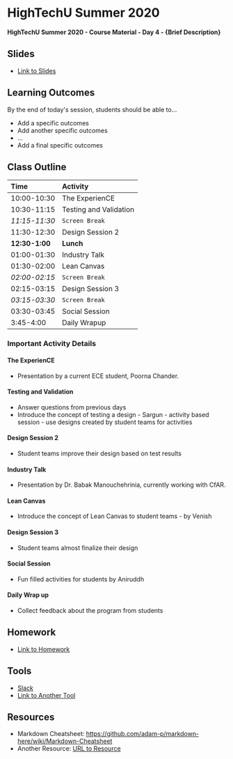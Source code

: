 # HighTechU Summer 2020

**HighTechU Summer 2020 - Course Material - Day 4 - {Brief Description}**

## Slides

* [Link to Slides](Link)

## Learning Outcomes
By the end of today's session, students should be able to...
* Add a specific outcomes
* Add another specific outcomes
* ...
* Add a final specific outcomes

## Class Outline

|Time|Activity|
|:---|:---|
|10:00-10:30|The ExperienCE|
|10:30-11:15|Testing and Validation|
|*11:15-11:30*| `Screen Break`|
|11:30-12:30| Design Session 2|
|**12:30-1:00**|**Lunch**|
|01:00-01:30|Industry Talk|
|01:30-02:00| Lean Canvas|
|*02:00-02:15*| `Screen Break`|
|02:15-03:15| Design Session 3|
|*03:15-03:30*| `Screen Break`|
|03:30-03:45| Social Session|
|3:45-4:00|Daily Wrapup|

### Important Activity Details

#### The ExperienCE
* Presentation by a current ECE student, Poorna Chander. 

#### Testing and Validation
* Answer questions from previous days
* Introduce the concept of testing a design - Sargun - activity based session - use designs created by student teams for activities

#### Design Session 2
* Student teams improve their design based on test results 

#### Industry Talk
* Presentation by Dr. Babak Manouchehrinia, currently working with CfAR.

#### Lean Canvas
* Introduce the concept of Lean Canvas to student teams - by Venish

#### Design Session 3
* Student teams almost finalize their design

#### Social Session
* Fun filled activities for students by Aniruddh

#### Daily Wrap up
* Collect feedback about the program from students


## Homework

* [Link to Homework](Link)

## Tools

* [Slack](https://slack.com/)
* [Link to Another Tool](Link)

## Resources

* Markdown Cheatsheet: https://github.com/adam-p/markdown-here/wiki/Markdown-Cheatsheet
* Another Resource: [URL to Resource](link)
